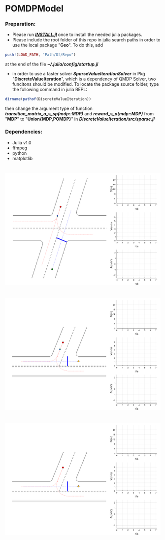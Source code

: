 # POMDPModel
### Preparation:  
- Please run [**_INSTALL.jl_**](./INSTALL.jl) once to install the needed julia packages.  
- Please include the root folder of this repo in julia search paths in order to use the local package "**Geo**". To do this, add
```julia
push!(LOAD_PATH, "Path/Of/Repo")
```
at the end of the file _**~/.julia/config/startup.jl**_
- in order to use a faster solver **_SparseValueIterationSolver_** in Pkg "**DiscreteValueIteration**", which is a dependency of QMDP Solver, two funcitons should be modified. To locate the package source folder, type the following command in julia REPL:
```julia
dirname(pathof(DiscreteValueIteration))
```
then change the argument type of function **_transition_matrix_a_s_sp(mdp::MDP)_** and **_reward_s_a(mdp::MDP)_** from "**MDP**" to "**Union{MDP,POMDP}**" in **_DiscreteValueIteration/src/sparse.jl_**  

### Dependencies:
- Julia v1.0  
- ffmpeg
- python
- matplotlib
#
![Crossroad](test/output/Crossroad.R1R3.Passive.gif)
#
![TJunction](test/output/TJunction.R1R3.Passive.gif)
#
![TJunction](test/output/TJunction.R1R2.Passive.gif)
